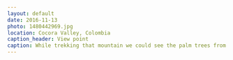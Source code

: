 ```yaml
---
layout: default
date: 2016-11-13
photo: 1480442969.jpg
location: Cocora Valley, Colombia
caption_header: View point
caption: While trekking that mountain we could see the palm trees from the far distance.
---
```


